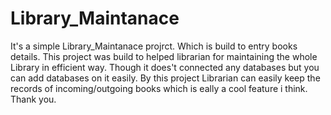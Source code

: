 # Library_Maintanace
It's a simple Library_Maintanace projrct. Which is build to entry books details. 
This project was build to helped librarian for maintaining the whole Library in efficient way.
Though it does't connected any databases but you can add databases on it easily. 
By this project Librarian can easily keep the records of incoming/outgoing books which is eally a cool feature i think.
Thank you.
